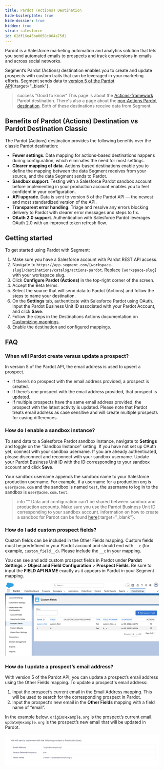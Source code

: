 ```yaml
---
title: Pardot (Actions) Destination
hide-boilerplate: true
hide-dossier: true
hidden: true
strat: salesforce
id: 62df16e45ba0058c864a75d1
---
```

Pardot is a Salesforce marketing automation and analytics solution that lets you send automated emails to prospects and track conversions in emails and across social networks.

Segment’s Pardot (Actions) destination enables you to create and update prospects with custom traits that can be leveraged in your marketing efforts. Segment sends data to [version 5 of the Pardot API](https://developer.salesforce.com/docs/marketing/pardot/guide/version5overview.html){:target="_blank"}.

> success "Good to know"
> This page is about the [Actions-framework](/docs/connections/destinations/actions/) Pardot destination. There's also a page about the [non-Actions Pardot destination](/docs/connections/destinations/catalog/pardot/). Both of these destinations receive data from Segment.

## Benefits of Pardot (Actions) Destination vs Pardot Destination Classic

The Pardot (Actions) destination provides the following benefits over the classic Pardot destination:
- **Fewer settings**. Data mapping for actions-based destinations happens during configuration, which eliminates the need for most settings.
- **Clearer mapping of data**. Actions-based destinations enable you to define the mapping between the data Segment receives from your source, and the data Segment sends to Pardot.
- **Sandbox support**. Testing with a Salesforce Pardot sandbox account before implementing in your production account enables you to feel confident in your configuration.
- **API upgrade**. Data is sent to version 5 of the Pardot API — the newest and most standardized version of the API.
- **Transparent error handling**. Triage and resolve any errors blocking delivery to Pardot with clearer error messages and steps to fix.
- **OAuth 2.0 support**. Authentication with Salesforce Pardot leverages OAuth 2.0 with an improved token refresh flow.

## Getting started

To get started using Pardot with Segment:
1. Make sure you have a Salesforce account with Pardot REST API access.
2. Navigate to `https://app.segment.com/[workspace-slug]/destinations/catalog/actions-pardot`. Replace `[workspace-slug]` with your workspace slug.
3. Click **Configure Pardot (Actions)** in the top-right corner of the screen.
4. Accept the Beta terms.
5. Select the source that will send data to Pardot (Actions) and follow the steps to name your destination.
6. On the **Settings** tab, authenticate with Salesforce Pardot using OAuth. Input the Pardot Business Unit ID associated with your Pardot Account, and click **Save**.
7. Follow the steps in the Destinations Actions documentation on [Customizing mappings](/docs/connections/destinations/actions/#customizing-mappings).
8. Enable the destination and configured mappings.

<!--- {% include components/actions-fields.html %} --->

## FAQ
### When will Pardot create versus update a prospect?
In version 5 of the Pardot API, the email address is used to upsert a prospect.
- If there’s no prospect with the email address provided, a prospect is created.
- If there’s one prospect with the email address provided, that prospect is updated.
- If multiple prospects have the same email address provided, the prospect with the latest activity is updated.
Please note that Pardot treats email address as case sensitive and will create multiple prospects for casing differences.

### How do I enable a sandbox instance?
To send data to a Salesforce Pardot sandbox instance, navigate to **Settings** and toggle on the “Sandbox Instance” setting. If you have not set up OAuth yet, connect with your sandbox username. If you are already authenticated, please disconnect and reconnect with your sandbox username. Update your Pardot Business Unit ID with the ID corresponding to your sandbox account and click **Save**.

Your sandbox username appends the sandbox name to your Salesforce production username. For example, if a username for a production org is `user@acme.com` and the sandbox is named `test`, the username to log in to the sandbox is `user@acme.com.test`.

> info ""
> Data and configuration can’t be shared between sandbox and production accounts. Make sure you use the Pardot Business Unit ID corresponding to your sandbox account. Information on how to create a sandbox for Pardot can be found [here](https://help.salesforce.com/s/articleView?language=en_US&type=5&id=sf.pardot_sf_connector_sandbox.htm){:target="_blank"}.

### How do I add custom prospect fields?
Custom fields can be included in the Other Fields mapping. Custom fields must be predefined in your Pardot account and should end with `__c` (for example, `custom_field__c`). Please include the `__c` in your mapping.

You can see and add custom prospect fields in Pardot under **Pardot Settings** > **Object and Field Configuration** > **Prospect Fields**. Be sure to input the **FIELD API NAME** exactly as it appears in Pardot in your Segment mapping.

![the custom fields](images/image1.png)

### How do I update a prospect’s email address?
With version 5 of the Pardot API, you can update a prospect’s email address using the Other Fields mapping. To update a prospect's email address:
1. Input the prospect’s current email in the Email Address mapping. This will be used to search for the corresponding prospect in Pardot.
2. Input the prospect’s new email in the **Other Fields** mapping with a field name of “email”.

In the example below, `origin@example.org` is the prospect’s current email. `update@example.org` is the prospect’s new email that will be updated in Pardot.

![the email update](images/image2.png)
